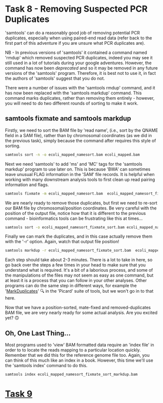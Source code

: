 # Task 8 - Removing Suspected PCR Duplicates
'samtools' can do a reasonably good job of removing potential PCR duplicates, especially when using paired-end read data (refer back to the first part of this adventure if you are unsure what PCR duplicates are).

NB - In previous versions of 'samtools' it contained a command named 'rmdup' which removed suspected PCR duplicates, indeed you may see it still used in a lot of tutorials during your google adventures. However, the command has now been *deprecated* and so it may be removed in any future versions of the 'samtools' program. Therefore, it is best not to use it, in fact the authors of 'samtools' suggest that you do not.

There were a number of issues with the 'samtools rmdup' command, and it has now been replaced with the 'samtools markdup' command. This command marks duplicates, rather than removing them entirely - however, you will need to do two different rounds of sorting to make it work.

## samtools fixmate and samtools markdup
Firstly, we need to sort the BAM file by 'read name', (i.e., sort by the QNAME field in a SAM file), rather than by chromosomal coordinates (as we did in the previous task), simply because the command after requires this style of sorting.
```bash
samtools sort -n -o ecoli_mapped_namesort.bam ecoli_mapped.bam
```

Next we need 'samtools' to add 'ms' and 'MC' tags for the 'samtools markdup' program to use later on. This is because 'BWA' can sometimes leave unusual FLAG information in the 'SAM' file records. It is helpful when working with many downstream analysis tools to first clean up read pairing information and flags.
```bash
samtools fixmate -m ecoli_mapped_namesort.bam  ecoli_mapped_namesort_fixmate.bam
```

We are nearly ready to remove those duplicates, but first we need to re-sort our BAM file by chromosomal/position coordinates. Be very careful with the position of the output file, notice how that it is different to the previous command - bioinformatics tools can be frustrating like this at times...
```bash
samtools sort -o ecoli_mapped_namesort_fixmate_sort.bam ecoli_mapped_namesort_fixmate.bam
```

Finally we can mark the duplicates, and in this case actually remove them with the '-r' option. Again, watch that output file position!
```bash
samtools markdup -r ecoli_mapped_namesort_fixmate_sort.bam  ecoli_mapped_namesort_fixmate_sort_markdup.bam 
```

Each step should take about 2-3 minutes. There is a lot to take in here, so go back over the steps a few times in your head to make sure that you understand what is required. It's a bit of a laborious process, and some of the manipulations of the files may not seem as easy as one command, but at least it is a process that you can follow in your other analyses. Other programs can do the same step in different ways, for example the  '[MarkDuplicates](https://broadinstitute.github.io/picard/command-line-overview.html#MarkDuplicates)' :mag: in the 'Picard' suite of tools, but we won't go in to that here.

Now that we have a position-sorted, mate-fixed and removed-duplicates BAM file, we are very nearly ready for some actual analysis. Are you excited yet? :upside_down_face:

## Oh, One Last Thing...
Most programs used to 'view' BAM formatted data require an 'index file' in order to to locate the reads mapping to a particular location quickly. Remember that we did this for the reference genome file too. Again, you can think of this much like an index in a book. However, this time we'll use the 'samtools index' command to do this.
```bash
samtools index ecoli_mapped_namesort_fixmate_sort_markdup.bam
```

# [Task 9]()
